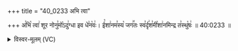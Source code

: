 +++
title = "40_0233 अभि त्वा"

+++
अ꣣भि꣡ त्वा꣢ शूर नोनु꣣मो꣡ऽदु꣢ग्धा इव धे꣣न꣡वः꣢। ई꣡शा꣢नम꣣स्य꣡ जग꣢꣯तः स्व꣣र्दृ꣢श꣣मी꣡शा꣢नमिन्द्र त꣣स्थु꣡षः꣢ ॥ 40:0233 ॥

<details><summary>विस्वर-मूलम् (VC)</summary>

अभि त्वा शूर नोनुमोऽदुग्धा इव धेनवः । ईशानमस्य जगतः स्वर्दृशमीशानमिन्द्र तस्थुषः ॥२३३॥
</details>
